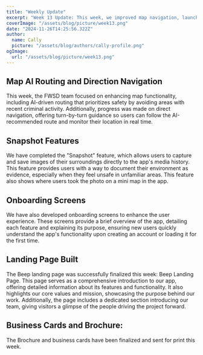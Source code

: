 ```yaml
---
title: "Weekly Update"
excerpt: "Week 13 Update: This week, we improved map navigation, launched the 'Snapshot' feature, developed onboarding screens, finalized the Beep landing page, and prepared business cards and brochures for print."
coverImage: "/assets/blog/picture/week13.png"
date: "2024-11-26T14:25:56.322Z"
author:
  name: Cally
  picture: "/assets/blog/authors/cally-profile.png"
ogImage:
  url: "/assets/blog/picture/week13.png"
---
```


## Map AI Routing and Direction Navigation

This week, the FWSD team focused on enhancing map functionality, including AI-driven routing that prioritizes safety by avoiding areas with recent criminal activity. Additionally, progress was made on direct navigation, offering turn-by-turn guidance so users can follow the AI-recommended route and monitor their location in real time.

## Snapshot Features

We have completed the "Snapshot" feature, which allows users to capture and save images of their surroundings directly to the app's media history. This feature provides users with a way to document their environment as evidence, especially when they feel unsafe in unfamiliar areas. This feature also shows where users took the photo on a mini map in the app.

## Onboarding Screens

We have also developed onboarding screens to enhance the user experience. These screens provide a brief overview of the app, detailing each feature and explaining its purpose, ensuring new users quickly understand the app's functionality upon creating an account or loading it for the first time.

## Landing Page Built

The Beep landing page was successfully finalized this week: Beep Landing Page. This page serves as a comprehensive introduction to our app, offering detailed information about its features and functionality. It also highlights our core values and mission, showcasing the purpose behind our work. Additionally, the page includes a dedicated section introducing our team, giving visitors a glimpse of the people driving the project forward.

## Business Cards and Brochure:

The Brochure and business cards have been finalized and sent for print this week.
